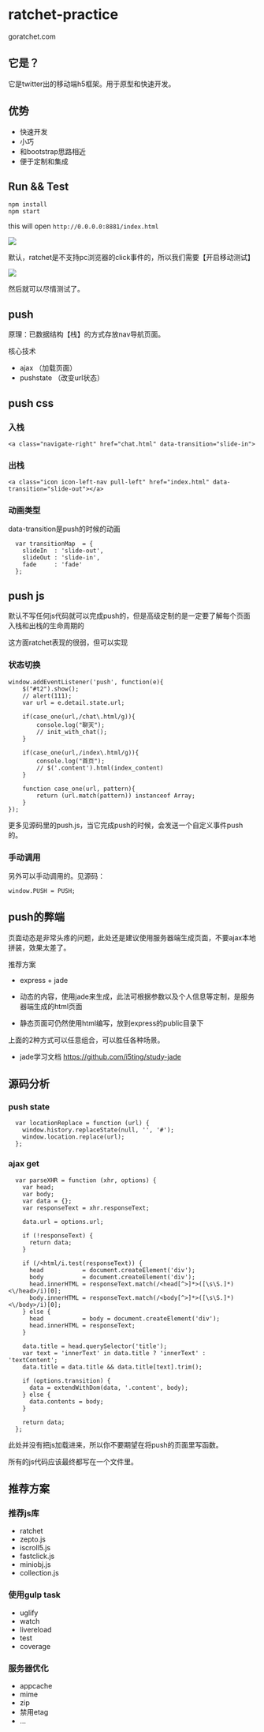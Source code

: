 ratchet-practice
================

goratchet.com

## 它是？

它是twitter出的移动端h5框架。用于原型和快速开发。

## 优势

- 快速开发
- 小巧
- 和bootstrap思路相近
- 便于定制和集成


## Run && Test

```
npm install 
npm start
```

this will open `http://0.0.0.0:8881/index.html`

![](doc/1.png)

默认，ratchet是不支持pc浏览器的click事件的，所以我们需要【开启移动测试】

![](doc/2.png)

然后就可以尽情测试了。

## push

原理：已数据结构【栈】的方式存放nav导航页面。

核心技术

- ajax （加载页面）
- pushstate （改变url状态）

## push css

### 入栈

```
<a class="navigate-right" href="chat.html" data-transition="slide-in">
```

### 出栈

```
<a class="icon icon-left-nav pull-left" href="index.html" data-transition="slide-out"></a>
```

### 动画类型

data-transition是push的时候的动画

```
  var transitionMap  = {
    slideIn  : 'slide-out',
    slideOut : 'slide-in',
    fade     : 'fade'
  };
```

## push js

默认不写任何js代码就可以完成push的，但是高级定制的是一定要了解每个页面入栈和出栈的生命周期的

这方面ratchet表现的很弱，但可以实现

### 状态切换

```
window.addEventListener('push', function(e){
	$("#t2").show();
	// alert(111);
	var url = e.detail.state.url;

	if(case_one(url,/chat\.html/g)){
		console.log("聊天");
		// init_with_chat();
	}

	if(case_one(url,/index\.html/g)){
		console.log("首页");
		// $('.content').html(index_content)		
	}

	function case_one(url, pattern){
		return (url.match(pattern)) instanceof Array;
	}
});

```

更多见源码里的push.js，当它完成push的时候，会发送一个自定义事件push的。


### 手动调用

另外可以手动调用的。见源码：

```
window.PUSH = PUSH;
```

## push的弊端

页面动态是非常头疼的问题，此处还是建议使用服务器端生成页面，不要ajax本地拼装，效果太差了。

推荐方案

- express + jade

- 动态的内容，使用jade来生成，此法可根据参数以及个人信息等定制，是服务器端生成的html页面
- 静态页面可仍然使用html编写，放到express的public目录下

上面的2种方式可以任意组合，可以胜任各种场景。


- jade学习文档 https://github.com/i5ting/study-jade

## 源码分析

### push state

```
  var locationReplace = function (url) {
    window.history.replaceState(null, '', '#');
    window.location.replace(url);
  };
```

### ajax get

```
  var parseXHR = function (xhr, options) {
    var head;
    var body;
    var data = {};
    var responseText = xhr.responseText;

    data.url = options.url;

    if (!responseText) {
      return data;
    }

    if (/<html/i.test(responseText)) {
      head           = document.createElement('div');
      body           = document.createElement('div');
      head.innerHTML = responseText.match(/<head[^>]*>([\s\S.]*)<\/head>/i)[0];
      body.innerHTML = responseText.match(/<body[^>]*>([\s\S.]*)<\/body>/i)[0];
    } else {
      head           = body = document.createElement('div');
      head.innerHTML = responseText;
    }

    data.title = head.querySelector('title');
    var text = 'innerText' in data.title ? 'innerText' : 'textContent';
    data.title = data.title && data.title[text].trim();

    if (options.transition) {
      data = extendWithDom(data, '.content', body);
    } else {
      data.contents = body;
    }

    return data;
  };
```

此处并没有把js加载进来，所以你不要期望在将push的页面里写函数。

所有的js代码应该最终都写在一个文件里。

## 推荐方案

### 推荐js库

- ratchet
- zepto.js
- iscroll5.js
- fastclick.js
- miniobj.js
- collection.js

### 使用gulp task

- uglify
- watch
- livereload
- test
- coverage

### 服务器优化

- appcache
- mime
- zip
- 禁用etag
- ...
